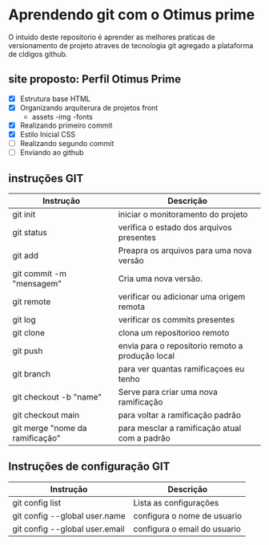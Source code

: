 # Aprendendo git com o Otimus prime

O intuido deste repositorio é aprender as melhores praticas de versionamento de projeto atraves de tecnologia git agregado a plataforma de cldigos github.

## site proposto: Perfil Otimus Prime

- [x] Estrutura base HTML
- [x] Organizando arquiterura de projetos front
    - assets
        -img
        -fonts
- [x] Realizando primeiro commit
- [x] Estilo Inicial CSS
- [ ] Realizando segundo commit
- [ ] Enviando ao github

## instruções GIT

| Instrução | Descrição | 
|-|-|
|git init|iniciar o monitoramento do projeto|
|git status|verifica o estado dos arquivos presentes|
|git add|Preapra os arquivos para uma nova versão|
|git commit -m "mensagem"| Cria uma nova versão.|
|git remote|verificar ou adicionar uma origem remota|
|git log|verificar os commits presentes|
|git clone|clona um repositorioo remoto|
|git push|envia para o repositorio remoto a produção local|
|git branch|para ver quantas ramificaçoes eu tenho|
|git checkout -b "name"| Serve para criar uma nova ramificação|
|git checkout main|para voltar a ramificação padrão|
|git merge "nome da ramificação"|para mesclar a ramificação atual com a padrão|


## Instruções de configuração GIT
|Instrução| Descrição|
|-|-|
|git config list| Lista as configurações|
|git config --global user.name| configura o nome de usuario|
|git config --global user.email| configura o email do usuario|